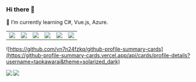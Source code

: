 ### Hi there 👋
🌱 I’m currently learning C#, Vue.js, Azure.

<table><tbody>
  <tr>
    <td><a href="https://github.com/antonkomarev/github-profile-views-counter"><img src="https://komarev.com/ghpvc/?username=taokawarai" /></a></td>
    <td><a href="https://twitter.com/taokawarai"><img src="https://img.shields.io/twitter/url?style=social&url=https%3A%2F%2Ftwitter.com%2Ftaokawarai"/></a></td>
    <td><a href="https://twitter.com/taokawarai"><img src="https://img.shields.io/twitter/follow/taokawarai?style=social"/></a></td>
    <td><a href="https://qiita.com/pitao"><img src="https://qiita-badge.apiapi.app/s/pitao/posts.svg"/></a></td>
    <td><a href="https://qiita.com/pitao"><img src="https://qiita-badge.apiapi.app/s/pitao/contributions.svg"/></a></td>
    <td><a href="https://qiita.com/pitao"><img src="https://qiita-badge.apiapi.app/s/pitao/followers.svg"/></a></td>
  </tr>
</tbody></table>

![https://github.com/vn7n24fzkq/github-profile-summary-cards](https://github-profile-summary-cards.vercel.app/api/cards/profile-details?username=taokawarai&theme=solarized_dark)

<a href="https://github.com/anuraghazra/github-readme-stats">
  <img align="left" src="https://github-readme-stats.vercel.app/api?username=taokawarai&theme=tokyonight&show_icons=true&count_private=true" />
</a>
<a href="https://github.com/anuraghazra/github-readme-stats">
  <img align="left" src="https://github-readme-stats.vercel.app/api/top-langs/?username=taokawarai&layout=compact&theme=tokyonight&show_icons=true" />
</a>


<!--
**taokawarai/taokawarai** is a ✨ _special_ ✨ repository because its `README.md` (this file) appears on your GitHub profile.

Here are some ideas to get you started:

- 🔭 I’m currently working on ...
- 🌱 I’m currently learning ...
- 👯 I’m looking to collaborate on ...
- 🤔 I’m looking for help with ...
- 💬 Ask me about ...
- 📫 How to reach me: ...
- 😄 Pronouns: ...
- ⚡ Fun fact: ...

https://jackswim3411.hatenablog.com/entry/2021/09/18/205206 これが良かった

https://github.com/anuraghazra/github-readme-stats
https://shields.io/category/social
https://qiita-badge.apiapi.app

-->
